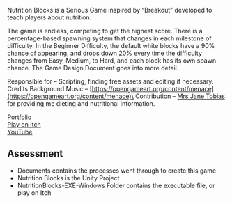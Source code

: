 Nutrition Blocks is a Serious Game inspired by “Breakout” developed to teach players about nutrition.

The game is endless, competing to get the highest score. There is a percentage-based spawning system that changes in each milestone of difficulty. In the Beginner Difficulty, the default white blocks have a 90% chance of appearing, and drops down 20% every time the difficulty changes from Easy, Medium, to Hard, and each block has its own spawn chance. The Game Design Document goes into more detail.

Responsible for – Scripting, finding free assets and editing if necessary.\
Credits Background Music – [https://opengameart.org/content/menace](https://opengameart.org/content/menace)\
Contribution – [Mrs Jane Tobias](https://research-portal.uws.ac.uk/en/persons/jane-tobias) for providing me dieting and nutritional information.

<!-- Screenshots Slideshow -->

[Portfolio](https://yuchingho.com/nutrition-blocks)\
[Play on Itch](https://yuchingho.itch.io/nutrition-blocks)\
[YouTube](https://youtu.be/Yodx6JlPS4Y)

<!-- Code on GitHub, before YouTube -->
<!-- Game Design Document, after YouTube -->

## Assessment
- Documents contains the processes went through to create this game
- Nutrition Blocks is the Unity Project
- NutritionBlocks-EXE-Windows Folder contains the executable file, or play on Itch